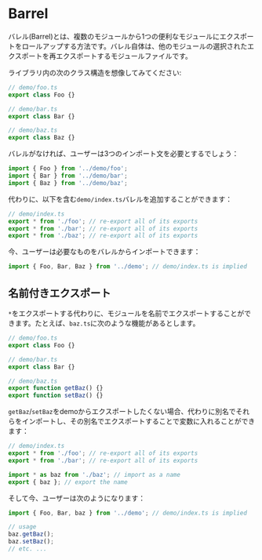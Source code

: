 # Barrel

バレル\(Barrel\)とは、複数のモジュールから1つの便利なモジュールにエクスポートをロールアップする方法です。バレル自体は、他のモジュールの選択されたエクスポートを再エクスポートするモジュールファイルです。

ライブラリ内の次のクラス構造を想像してみてください:

```typescript
// demo/foo.ts
export class Foo {}

// demo/bar.ts
export class Bar {}

// demo/baz.ts
export class Baz {}
```

バレルがなければ、ユーザーは3つのインポート文を必要とするでしょう：

```typescript
import { Foo } from '../demo/foo';
import { Bar } from '../demo/bar';
import { Baz } from '../demo/baz';
```

代わりに、以下を含む`demo/index.ts`バレルを追加することができます：

```typescript
// demo/index.ts
export * from './foo'; // re-export all of its exports
export * from './bar'; // re-export all of its exports
export * from './baz'; // re-export all of its exports
```

今、ユーザーは必要なものをバレルからインポートできます：

```typescript
import { Foo, Bar, Baz } from '../demo'; // demo/index.ts is implied
```

## 名前付きエクスポート

`*`をエクスポートする代わりに、モジュールを名前でエクスポートすることができます。たとえば、`baz.ts`に次のような機能があるとします。

```typescript
// demo/foo.ts
export class Foo {}

// demo/bar.ts
export class Bar {}

// demo/baz.ts
export function getBaz() {}
export function setBaz() {}
```

`getBaz`/`setBaz`をdemoからエクスポートしたくない場合、代わりに別名でそれらをインポートし、その別名でエクスポートすることで変数に入れることができます：

```typescript
// demo/index.ts
export * from './foo'; // re-export all of its exports
export * from './bar'; // re-export all of its exports

import * as baz from './baz'; // import as a name
export { baz }; // export the name
```

そして今、ユーザーは次のようになります：

```typescript
import { Foo, Bar, baz } from '../demo'; // demo/index.ts is implied

// usage
baz.getBaz();
baz.setBaz();
// etc. ...
```

